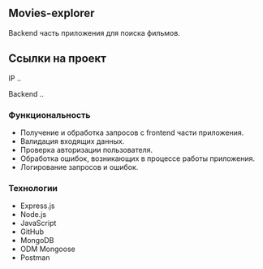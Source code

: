 ## Movies-explorer
Backend часть приложения для поиска фильмов. 

## Ссылки на проект

IP ..

Backend ..

### Функциональность
* Получение и обработка запросов с frontend части приложения.
* Валидация входящих данных. 
* Проверка авторизации пользователя.
* Обработка ошибок, возникающих в процессе работы приложения.
* Логирование запросов и ошибок.

### Технологии
* Express.js
* Node.js
* JavaScript
* GitHub
* MongoDB
* ODM Mongoose
* Postman
